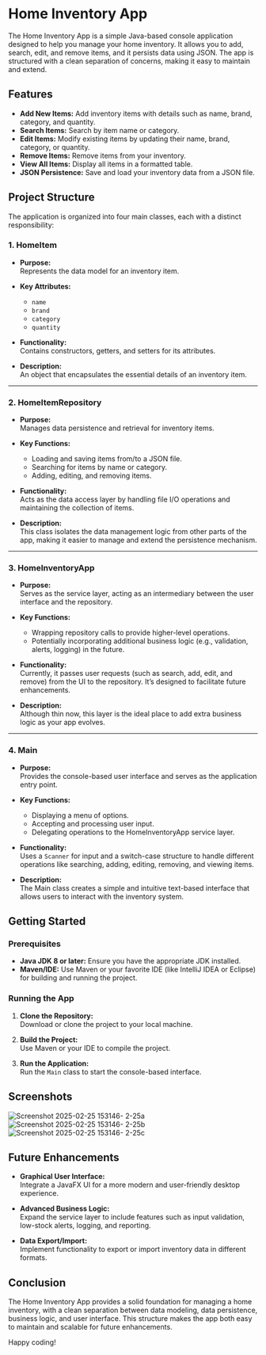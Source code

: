 # Home Inventory App

The Home Inventory App is a simple Java-based console application designed to help you manage your home inventory. It allows you to add, search, edit, and remove items, and it persists data using JSON. The app is structured with a clean separation of concerns, making it easy to maintain and extend.

## Features

- **Add New Items:** Add inventory items with details such as name, brand, category, and quantity.
- **Search Items:** Search by item name or category.
- **Edit Items:** Modify existing items by updating their name, brand, category, or quantity.
- **Remove Items:** Remove items from your inventory.
- **View All Items:** Display all items in a formatted table.
- **JSON Persistence:** Save and load your inventory data from a JSON file.

## Project Structure

The application is organized into four main classes, each with a distinct responsibility:

### 1. HomeItem

- **Purpose:**  
  Represents the data model for an inventory item.

- **Key Attributes:**  
  - `name`
  - `brand`
  - `category`
  - `quantity`

- **Functionality:**  
  Contains constructors, getters, and setters for its attributes.

- **Description:**  
  An object that encapsulates the essential details of an inventory item.

---

### 2. HomeItemRepository

- **Purpose:**  
  Manages data persistence and retrieval for inventory items.

- **Key Functions:**  
  - Loading and saving items from/to a JSON file.
  - Searching for items by name or category.
  - Adding, editing, and removing items.

- **Functionality:**  
  Acts as the data access layer by handling file I/O operations and maintaining the collection of items.

- **Description:**  
  This class isolates the data management logic from other parts of the app, making it easier to manage and extend the persistence mechanism.

---

### 3. HomeInventoryApp

- **Purpose:**  
  Serves as the service layer, acting as an intermediary between the user interface and the repository.

- **Key Functions:**  
  - Wrapping repository calls to provide higher-level operations.
  - Potentially incorporating additional business logic (e.g., validation, alerts, logging) in the future.

- **Functionality:**  
  Currently, it passes user requests (such as search, add, edit, and remove) from the UI to the repository. It’s designed to facilitate future enhancements.

- **Description:**  
  Although thin now, this layer is the ideal place to add extra business logic as your app evolves.

---

### 4. Main

- **Purpose:**  
  Provides the console-based user interface and serves as the application entry point.

- **Key Functions:**  
  - Displaying a menu of options.
  - Accepting and processing user input.
  - Delegating operations to the HomeInventoryApp service layer.

- **Functionality:**  
  Uses a `Scanner` for input and a switch-case structure to handle different operations like searching, adding, editing, removing, and viewing items.

- **Description:**  
  The Main class creates a simple and intuitive text-based interface that allows users to interact with the inventory system.

## Getting Started

### Prerequisites

- **Java JDK 8 or later:** Ensure you have the appropriate JDK installed.
- **Maven/IDE:** Use Maven or your favorite IDE (like IntelliJ IDEA or Eclipse) for building and running the project.

### Running the App

1. **Clone the Repository:**  
   Download or clone the project to your local machine.

2. **Build the Project:**  
   Use Maven or your IDE to compile the project.

3. **Run the Application:**  
   Run the `Main` class to start the console-based interface.


## Screenshots
![Screenshot 2025-02-25 153146- 2-25a](https://github.com/user-attachments/assets/5ac8ca0e-e7e4-4a72-b028-71cbf2e0be8e)
![Screenshot 2025-02-25 153146- 2-25b](https://github.com/user-attachments/assets/8c3c283e-8115-45fe-b816-328c2770626c)
![Screenshot 2025-02-25 153146- 2-25c](https://github.com/user-attachments/assets/b9fb9b8c-9199-41b8-a5dd-cc85eab1aee6)

## Future Enhancements

- **Graphical User Interface:**  
  Integrate a JavaFX UI for a more modern and user-friendly desktop experience.

- **Advanced Business Logic:**  
  Expand the service layer to include features such as input validation, low-stock alerts, logging, and reporting.

- **Data Export/Import:**  
  Implement functionality to export or import inventory data in different formats.

## Conclusion

The Home Inventory App provides a solid foundation for managing a home inventory, with a clean separation between data modeling, data persistence, business logic, and user interface. This structure makes the app both easy to maintain and scalable for future enhancements.

Happy coding!


